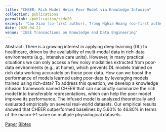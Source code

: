 ```yaml
---
title: "CHEER: Rich Model Helps Poor Model via Knowledge Infusion"
collection: publications
permalink: /publication/tkde20
excerpt: 'Cao Xiao (co-first author), Trong Nghia Hoang (co-first author), Shenda Hong, Tengfei Ma and Jimeng Sun'
date: 2020-04-22
venue: 'IEEE Transactions on Knowledge and Data Engineering'
---
```

Abstract: There is a growing interest in applying deep learning (DL) to healthcare, driven by the availability of multi-modal data in rich-data environments (e.g., intensive care units). However, in many practical situations we can only access a few noisy modalities extracted from poor-data environments (e.g., at home), which prevents DL models trained on rich data working accurately on those poor data. How can we boost the performance of models learned using poor-data by leveraging models trained using rich-data? To address this question, we develop a knowledge infusion framework named CHEER that can succinctly summarize the rich model into transferable representations, which can help the poor model improve its performance. The infused model is analyzed theoretically and evaluated empirically on several real-world datasets. Our empirical results showed that CHEER outperformed baselines by 5.60% to 46.80% in terms of the macro-F1 score on multiple physiological datasets.

[Paper](http://htnghia87.github.io/files/tkde20.pdf)
[Bibtex](http://htnghia87.github.io/files/tkde20.bib)